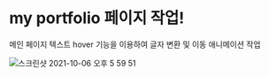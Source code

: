 # my portfolio 페이지 작업!


메인 페이지 
텍스트 hover 기능을 이용하여 글자 변환 및 이동 애니메이션 작업

![스크린샷 2021-10-06 오후 5 59 51](https://user-images.githubusercontent.com/74916518/136172476-e03948af-cd1f-43fa-a2d0-cd2ba5ed80fc.png)
